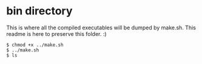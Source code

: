# bin directory
This is where all the compiled executables will be dumped by make.sh.
This readme is here to preserve this folder. :)

```console
$ chmod +x ../make.sh 
$ ../make.sh
$ ls
```
